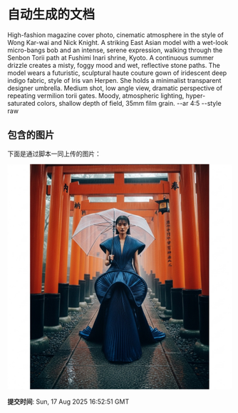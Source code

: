 
# 自动生成的文档

High-fashion magazine cover photo, cinematic atmosphere in the style of Wong Kar-wai and Nick Knight. A striking East Asian model with a wet-look micro-bangs bob and an intense, serene expression, walking through the Senbon Torii path at Fushimi Inari shrine, Kyoto. A continuous summer drizzle creates a misty, foggy mood and wet, reflective stone paths. The model wears a futuristic, sculptural haute couture gown of iridescent deep indigo fabric, style of Iris van Herpen. She holds a minimalist transparent designer umbrella. Medium shot, low angle view, dramatic perspective of repeating vermilion torii gates. Moody, atmospheric lighting, hyper-saturated colors, shallow depth of field, 35mm film grain. --ar 4:5 --style raw

## 包含的图片

下面是通过脚本一同上传的图片：

![自动上传的图片](../assets/images/20250818005248YNWmM.png)

**提交时间**: Sun, 17 Aug 2025 16:52:51 GMT
